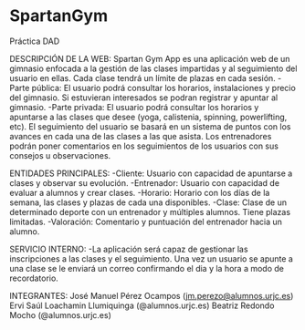# SpartanGym
Práctica DAD


DESCRIPCIÓN DE LA WEB:
Spartan Gym App es una aplicación web de un gimnasio enfocada a la gestión de las clases impartidas y al seguimiento del usuario en ellas. Cada clase tendrá un límite de plazas en cada sesión. 
-Parte pública: El usuario podrá consultar los horarios, instalaciones y precio del gimnasio. Si estuvieran interesados se podran registrar y apuntar al gimnasio. 
-Parte privada: El usuario podrá consultar los horarios y apuntarse a las clases que desee (yoga, calistenia, spinning, powerlifting, etc). El seguimiento del usuario se basará en un sistema de puntos con los avances en cada una de las clases a las que asista. Los entrenadores podrán poner comentarios en los seguimientos de los usuarios con sus consejos u observaciones.


ENTIDADES PRINCIPALES:
-Cliente: Usuario con capacidad de apuntarse a clases y observar su evolución.
-Entrenador: Usuario con capacidad de evaluar a alumnos y crear clases.
-Horario: Horario con los días de la semana, las clases y plazas de cada una disponibles.
-Clase: Clase de un determinado deporte con un entrenador y múltiples alumnos. Tiene plazas limitadas.
-Valoración: Comentario y puntuación del entrenador hacia un alumno.


SERVICIO INTERNO:
-La aplicación será capaz de gestionar las inscripciones a las clases y el seguimiento. Una vez un usuario se apunte a una clase se le enviará un correo confirmando el dia y la hora a modo de recordatorio.


INTEGRANTES:
José Manuel Pérez Ocampos (jm.perezo@alumnos.urjc.es)
Ervi Saúl Loachamin Llumiquinga (@alumnos.urjc.es)
Beatriz Redondo Mocho (@alumnos.urjc.es)
